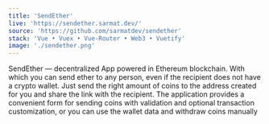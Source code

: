 ```yaml
---
title: 'SendEther'
live: 'https://sendether.sarmat.dev/'
source: 'https://github.com/sarmatdev/sendether'
stack: 'Vue • Vuex • Vue-Router • Web3 • Vuetify'
image: './sendether.png'
---
```


SendEther — decentralized App powered in Ethereum blockchain. With which you can send ether to any person, even if the recipient does not have a crypto wallet. Just send the right amount of coins to the address created for you and share the link with the recipient. The application provides a convenient form for sending coins with validation and optional transaction customization, or you can use the wallet data and withdraw coins manually